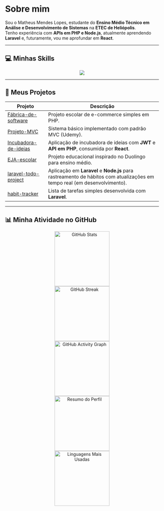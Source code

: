# Sobre mim

Sou o Matheus Mendes Lopes,  estudante do **Ensino Médio Técnico em Análise e Desenvolvimento de Sistemas** na **ETEC de Heliópolis**.  
Tenho experiência com **APIs em PHP e Node.js**, atualmente aprendendo **Laravel** e, futuramente, vou me aprofundar em **React**.  

---

## 💻 Minhas Skills

<div align="center">
<img src="https://skillicons.dev/icons?i=html,css,js,bootstrap,nodejs,express,mysql,php,laravel,docker,git&theme=dark" />
</div>

---

## 🚀 Meus Projetos

| Projeto | Descrição |
|---------|-----------|
| [Fábrica-de-software](https://github.com/MatheusMendesL/Software-Factory) | Projeto escolar de e-commerce simples em PHP. |
| [Projeto-MVC](https://github.com/MatheusMendesL/Project-course-MVC) | Sistema básico implementado com padrão MVC (Udemy). |
| [Incubadora-de-ideias](https://github.com/MatheusMendesL/Idea-incubator) | Aplicação de incubadora de ideias com **JWT** e **API em PHP**, consumida por **React**. |
| [EJA-escolar](https://github.com/MatheusMendesL/EJA-school) | Projeto educacional inspirado no Duolingo para ensino médio. |
| [laravel-todo-project](https://github.com/MatheusMendesL/laravel-to-do-project) | Aplicação em **Laravel** e **Node.js** para rastreamento de hábitos com atualizações em tempo real (em desenvolvimento). |
| [habit-tracker](https://github.com/MatheusMendesL/Habit-tracker-not-complete) | Lista de tarefas simples desenvolvida com **Laravel**. |

---

## 📊 Minha Atividade no GitHub

<div align="center"> <img src="https://github-readme-stats.vercel.app/api?username=MatheusMendesL&show_icons=true&theme=dark&hide_title=true&hide=contribs&count_private=true" alt="GitHub Stats" height="180" /> <br> <img src="https://github-readme-streak-stats.herokuapp.com/?user=MatheusMendesL&theme=dark" alt="GitHub Streak" height="180"/> <br> <img src="https://github-readme-activity-graph.vercel.app/graph?username=MatheusMendesL&theme=github-compact" alt="GitHub Activity Graph" height="180"/> <br> <img src="https://github-profile-summary-cards.vercel.app/api/cards/profile-details?username=MatheusMendesL&theme=github_dark" alt="Resumo do Perfil" height="180"/> <br> <img src="https://github-readme-stats.vercel.app/api/top-langs/?username=MatheusMendesL&layout=compact&theme=dark" alt="Linguagens Mais Usadas" height="180"/> </div>
